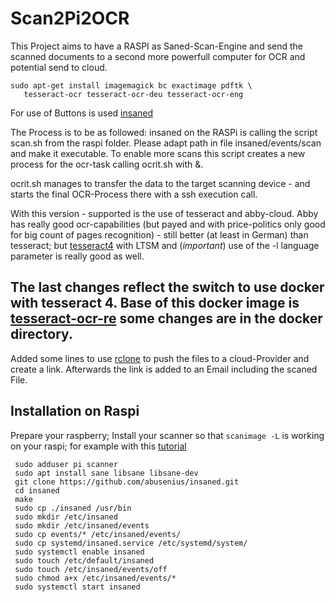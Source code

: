 # Scan2Pi2OCR
This Project aims to have a RASPI as Saned-Scan-Engine and send the scanned documents to a second more powerfull computer for OCR and potential send to cloud.

```console
sudo apt-get install imagemagick bc exactimage pdftk \
   tesseract-ocr tesseract-ocr-deu tesseract-ocr-eng
```

For use of Buttons is used [insaned](https://github.com/abusenius/insaned)


The Process is to be as followed:
insaned on the RASPi is calling the script scan.sh from the raspi folder.
Please adapt path in file insaned/events/scan and make it executable. 
To enable more scans this script creates a new process for the ocr-task calling ocrit.sh with &.

ocrit.sh manages to transfer the data to the target scanning device - and starts the final OCR-Process there with a ssh execution call.

With this version - supported is the use of tesseract and abby-cloud. 
Abby has really good ocr-capabilities (but payed and with price-politics only good for big count of pages recognition) - still better (at least in German) than tesseract; but [tesseract4](https://github.com/tesseract-ocr/tesseract) with LTSM and (_important_) use of the -l language parameter is really good as well.

The last changes reflect the switch to use docker with tesseract 4. Base of this docker image is [tesseract-ocr-re](https://github.com/tesseract-shadow/tesseract-ocr-re) some changes are in the docker directory. 
--
Added some lines to use [rclone](https://rclone.org/) to push the files to a cloud-Provider and create a link.
Afterwards the link is added to an Email including the scaned File.

## Installation on Raspi

Prepare your raspberry; 
Install your scanner so that `scanimage -L` is working on your raspi; for example with this [tutorial](https://www.johndstech.com/how-to/geek-friday-setting-up-epson-scanning-on-raspberry-pi/)


```
 sudo adduser pi scanner
 sudo apt install sane libsane libsane-dev
 git clone https://github.com/abusenius/insaned.git
 cd insaned
 make
 sudo cp ./insaned /usr/bin
 sudo mkdir /etc/insaned
 sudo mkdir /etc/insaned/events
 sudo cp events/* /etc/insaned/events/
 sudo cp systemd/insaned.service /etc/systemd/system/
 sudo systemctl enable insaned
 sudo touch /etc/default/insaned
 sudo touch /etc/insaned/events/off
 sudo chmod a+x /etc/insaned/events/*
 sudo systemctl start insaned
 
 ```
